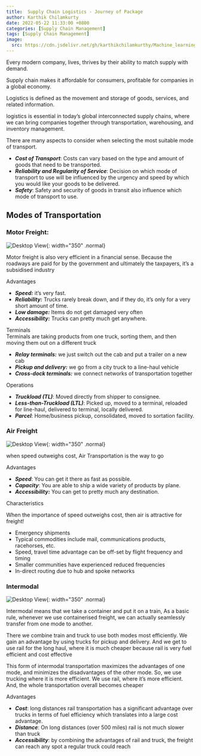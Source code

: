 ```yaml
---
title:  Supply Chain Logistics - Journey of Package
author: Karthik Chilamkurty
date: 2022-05-22 11:33:00 +0800
categories: [Supply Chain Management]
tags: [Supply Chain Management]
image:
  src: https://cdn.jsdelivr.net/gh/karthikchilamkurthy/Machine_learning@main/Data%20Sources/images/1__35Vx5FgxkYDC0r4zfgahDw.jpeg
---
```


Every modern company, lives, thrives by their ability to match supply with demand.

Supply chain makes it affordable for consumers, profitable for companies in a global economy.

Logistics is defined as the movement and storage of goods, services, and related information.

logistics is essential in today’s global interconnected supply chains, where we can bring companies together through transportation, warehousing, and inventory management.

There are many aspects to consider when selecting the most suitable mode of transport. 

- **_Cost of Transport_**: Costs can vary based on the type and amount of goods that need to be transported.
- **_Reliability and Regularity of Service_**: Decision on which mode of transport to use will be influenced by the urgency and speed by which you would like your goods to be delivered. 
- **_Safety_**: Safety and security of goods in transit also influence which mode of transport to use.

## Modes of Transportation

###  **Motor Freight:**

![Desktop View](https://cdn.jsdelivr.net/gh/karthikchilamkurthy/Machine_learning@main/Data%20Sources/images/1__AWk6HI3GkNbLyAe5KuA3VA.jpeg){: width="350" .normal}


Motor freight is also very efficient in a financial sense. Because the roadways are paid for by the government and ultimately the taxpayers, it’s a subsidised industry

Advantages

-    **_Speed:_** it’s very fast.
-    **_Reliability:_** Trucks rarely break down, and if they do, it’s only for a very short amount of time.
-    **_Low damage:_** Items do not get damaged very often
-    **_Accessibility:_** Trucks can pretty much get anywhere.
 
Terminals  
Terminals are taking products from one truck, sorting them, and then moving them out on a different truck

*   **_Relay terminals:_** we just switch out the cab and put a trailer on a new cab
*   **_Pickup and delivery:_** we go from a city truck to a line-haul vehicle
*   **_Cross-dock terminals:_** we connect networks of transportation together

Operations

*   **_Truckload (TL)_**: Moved directly from shipper to consignee.
*   **_Less-than-Truckload (LTL)_**: Picked up, moved to a terminal, reloaded for line-haul, delivered to terminal, locally delivered.
*   **_Parcel_**: Home/business pickup, consolidated, moved to sortation facility.

###  **Air Freight**

![Desktop View](https://cdn.jsdelivr.net/gh/karthikchilamkurthy/Machine_learning@main/Data%20Sources/images/1__qxz__1fWeOuOCyKVAodYVrg.jpeg){: width="350" .normal}

when speed outweighs cost, Air Transportation is the way to go

Advantages

*   **_Speed_**: You can get it there as fast as possible.
*   **_Capacity_**: You are able to ship a wide variety of products by plane.
*   **_Accessibility:_** You can get to pretty much any destination.

Characteristics

When the importance of speed outweighs cost, then air is attractive for freight!

*   Emergency shipments
*   Typical commodities include mail, communications products, racehorses, etc.
*   Speed, travel time advantage can be off-set by flight frequency and timing
*   Smaller communities have experienced reduced frequencies
*   In-direct routing due to hub and spoke networks

### **Intermodal**

![Desktop View](https://cdn.jsdelivr.net/gh/karthikchilamkurthy/Machine_learning@main/Data%20Sources/images/1__yBDofesyuHgo4H7mH6eBfQ.jpeg){: width="350" .normal}


Intermodal means that we take a container and put it on a train, As a basic rule, whenever we use containerised freight, we can actually seamlessly transfer from one mode to another.

There we combine train and truck to use both modes most efficiently. We gain an advantage by using trucks for pickup and delivery. And we get to use rail for the long haul, where it is much cheaper because rail is very fuel efficient and cost effective

This form of intermodal transportation maximizes the advantages of one mode, and minimizes the disadvantages of the other mode. So, we use trucking where it is more efficient. We use rail, where it’s more efficient. And, the whole transportation overall becomes cheaper

Advantages

*   **_Cost_**: long distances rail transportation has a significant advantage over trucks in terms of fuel efficiency  which translates into a large cost advantage.
*   **_Distance_**: On long distances (over 500 miles) rail is not much slower than truck
*   **_Accessibility_**: by combining the advantages of rail and truck, the freight can reach any spot a regular truck could reach